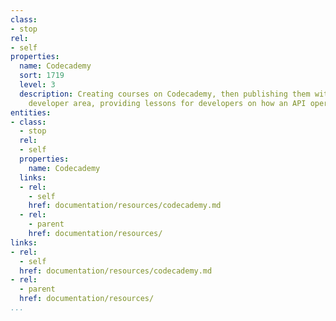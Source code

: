 ```yaml
---
class:
- stop
rel:
- self
properties:
  name: Codecademy
  sort: 1719
  level: 3
  description: Creating courses on Codecademy, then publishing them within an API
    developer area, providing lessons for developers on how an API operates.
entities:
- class:
  - stop
  rel:
  - self
  properties:
    name: Codecademy
  links:
  - rel:
    - self
    href: documentation/resources/codecademy.md
  - rel:
    - parent
    href: documentation/resources/
links:
- rel:
  - self
  href: documentation/resources/codecademy.md
- rel:
  - parent
  href: documentation/resources/
...
```

